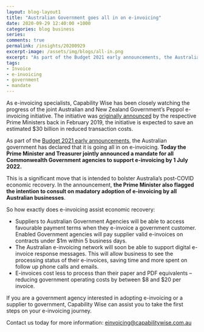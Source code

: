 ```yaml
---
layout: blog-layout1
title: "Australian Government goes all in on e-invoicing"
date: 2020-09-29 12:40:00 +1000
categories: blog business
series:
comments: true
permalink: /insights/20200929
excerpt-image: /assets/img/blogs/all-in.png
excerpt: "As part of the Budget 2021 early announcements, the Australian government has declared that it is going all in on e-invoicing.  Announcing an e-invoicing mandate that applies to all Commonwealth Government agencies."
tags: 
- Invoice 
- e-invoicing 
- government 
- mandate
---
```


As e-invoicing specialists, Capability Wise has been closely watching the progress of the joint Australian and New Zealand Government’s Peppol e-invoicing initiative.  The initiative was [originally announced](https://www.pm.gov.au/media/joint-statement-prime-ministers-rt-hon-jacinda-ardern-and-hon-scott-morrison-mp) by the respective Prime Ministers back in February 2019, the initiative is expected to save an estimated $30 billion in reduced transaction costs.

As part of the [Budget 2021 early announcements](https://www.pm.gov.au/media/digital-business-plan-drive-australias-economic-recovery), the Australian government has declared that it is going all in on e-invoicing.  **Today the Prime Minister and Treasurer jointly announced a mandate for all Commonwealth Government agencies to support e-invoicing by 1 July 2022.**

This is a significant move that is intended to bolster Australia’s post-COVID economic recovery.  In the announcement, **the Prime Minister also flagged the intention to consult on madatory adoption of e-invoicing by all Australian businesses**.

So how exactly does e-invoicing assist economic recovery:
- Suppliers to Australian Government Agencies will be able to access favourable payment terms when they e-invoice a government customer.  Enabled Government agencies will pay supplier valid e-invoices on contracts under $1m within 5 business days.
- The Australian e-invoicing network will soon be able to support digital e-invoice response messages.  This will allow business to see the processing status of their e-invoices, saving time and more spent on follow up phone calls and emails.
- E-invoices cost less to process than their paper and PDF equivalents – reducing government operating costs by between $8 and $20 per invoice.

If you are a government agency interested in adopting e-invoicing or a supplier to government, Capability Wise can assist you to take the first steps on your e-invoicing journey.

Contact us today for more information: [einvoicing@capabilitywise.com.au](mailto:einvoicing@capabilitywise.com.au)
